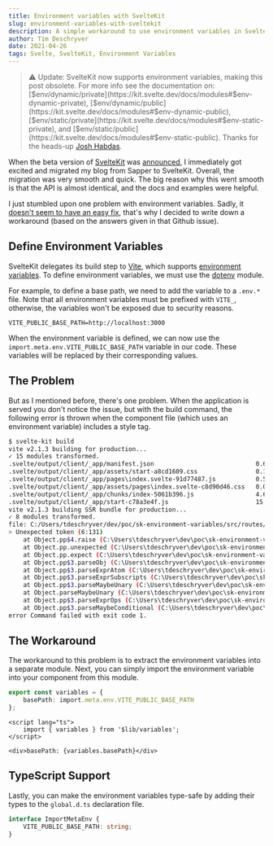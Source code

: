 ```yaml
---
title: Environment variables with SvelteKit
slug: environment-variables-with-sveltekit
description: A simple workaround to use environment variables in SvelteKit
author: Tim Deschryver
date: 2021-04-26
tags: Svelte, SvelteKit, Environment Variables
---
```


> ⚠️ Update: SvelteKit now supports environment variables, making this post obsolete.
> For more info see the documentation on:
> [$env/dynamic/private](https://kit.svelte.dev/docs/modules#$env-dynamic-private), [$env/dynamic/public](https://kit.svelte.dev/docs/modules#$env-dynamic-public), [$env/static/private](https://kit.svelte.dev/docs/modules#$env-static-private), and [$env/static/public](https://kit.svelte.dev/docs/modules#$env-static-public). Thanks for the heads-up [Josh Habdas](https://twitter.com/vhsdev).

When the beta version of [SvelteKit](https://kit.svelte.dev/) was [announced](https://svelte.dev/blog/sveltekit-beta), I immediately got excited and migrated my blog from Sapper to SvelteKit. Overall, the migration was very smooth and quick. The big reason why this went smooth is that the API is almost identical, and the docs and examples were helpful.

I just stumbled upon one problem with environment variables.
Sadly, it [doesn't seem to have an easy fix](https://github.com/sveltejs/kit/issues/720), that's why I decided to write down a workaround (based on the answers given in that Github issue).

## Define Environment Variables

SvelteKit delegates its build step to [Vite](https://vitejs.dev/), which supports [environment variables](https://vitejs.dev/guide/env-and-mode.html). To define environment variables, we must use the [dotenv](https://github.com/motdotla/dotenv) module.

For example, to define a base path, we need to add the variable to a `.env.*` file.
Note that all environment variables must be prefixed with `VITE_`, otherwise, the variables won't be exposed due to security reasons.

```txt:.env.development
VITE_PUBLIC_BASE_PATH=http://localhost:3000
```

When the environment variable is defined, we can now use the `import.meta.env.VITE_PUBLIC_BASE_PATH` variable in our code. These variables will be replaced by their corresponding values.

## The Problem

But as I mentioned before, there's one problem.
When the application is served you don't notice the issue, but with the build command, the following error is thrown when the component file (which uses an environment variable) includes a style tag.

```bash
$ svelte-kit build
vite v2.1.3 building for production...
✓ 15 modules transformed.
.svelte/output/client/_app/manifest.json                            0.67kb
.svelte/output/client/_app/assets/start-a8cd1609.css                0.16kb / brotli: 0.10kb
.svelte/output/client/_app/pages\index.svelte-91d77487.js           0.56kb / brotli: 0.33kb
.svelte/output/client/_app/assets/pages\index.svelte-c8d90d46.css   0.03kb / brotli: 0.03kb
.svelte/output/client/_app/chunks/index-5061b396.js                 4.60kb / brotli: 1.83kb
.svelte/output/client/_app/start-c78a3e4f.js                        15.25kb / brotli: 5.31kb
vite v2.1.3 building SSR bundle for production...
✓ 8 modules transformed.
file: C:/Users/tdeschryver/dev/poc/sk-environment-variables/src/routes/index.svelte:6:131
> Unexpected token (6:131)
    at Object.pp$4.raise (C:\Users\tdeschryver\dev\poc\sk-environment-variables\node_modules\rollup\dist\shared\rollup.js:15614:13)
    at Object.pp.unexpected (C:\Users\tdeschryver\dev\poc\sk-environment-variables\node_modules\rollup\dist\shared\rollup.js:13306:8)
    at Object.pp.expect (C:\Users\tdeschryver\dev\poc\sk-environment-variables\node_modules\rollup\dist\shared\rollup.js:13300:26)
    at Object.pp$3.parseObj (C:\Users\tdeschryver\dev\poc\sk-environment-variables\node_modules\rollup\dist\shared\rollup.js:15250:12)
    at Object.pp$3.parseExprAtom (C:\Users\tdeschryver\dev\poc\sk-environment-variables\node_modules\rollup\dist\shared\rollup.js:14989:17)
    at Object.pp$3.parseExprSubscripts (C:\Users\tdeschryver\dev\poc\sk-environment-variables\node_modules\rollup\dist\shared\rollup.js:14816:19)
    at Object.pp$3.parseMaybeUnary (C:\Users\tdeschryver\dev\poc\sk-environment-variables\node_modules\rollup\dist\shared\rollup.js:14793:17)
    at Object.parseMaybeUnary (C:\Users\tdeschryver\dev\poc\sk-environment-variables\node_modules\rollup\dist\shared\rollup.js:19538:29)
    at Object.pp$3.parseExprOps (C:\Users\tdeschryver\dev\poc\sk-environment-variables\node_modules\rollup\dist\shared\rollup.js:14728:19)
    at Object.pp$3.parseMaybeConditional (C:\Users\tdeschryver\dev\poc\sk-environment-variables\node_modules\rollup\dist\shared\rollup.js:14711:19)
error Command failed with exit code 1.
```

## The Workaround

The workaround to this problem is to extract the environment variables into a separate module.
Next, you can simply import the environment variable into your component from this module.

```ts:variables.ts
export const variables = {
	basePath: import.meta.env.VITE_PUBLIC_BASE_PATH
};
```

```html:index.svelte
<script lang="ts">
	import { variables } from '$lib/variables';
</script>

<div>basePath: {variables.basePath}</div>
```

## TypeScript Support

Lastly, you can make the environment variables type-safe by adding their types to the `global.d.ts` declaration file.

```ts:global.d.ts
interface ImportMetaEnv {
	VITE_PUBLIC_BASE_PATH: string;
}
```

